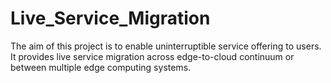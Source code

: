 # Live_Service_Migration
The aim of this project is to enable uninterruptible service offering to users. It provides live service migration across edge-to-cloud continuum or between multiple edge computing systems.
